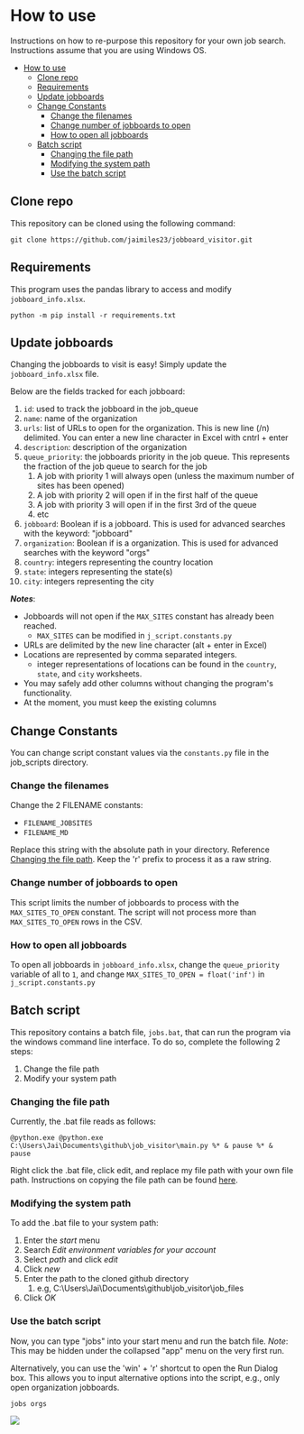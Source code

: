 # How to use
Instructions on how to re-purpose this repository for your own job search. Instructions assume that you are using Windows OS.

- [How to use](#how-to-use)
  - [Clone repo](#clone-repo)
  - [Requirements](#requirements)
  - [Update jobboards](#update-jobboards)
  - [Change Constants](#change-constants)
    - [Change the filenames](#change-the-filenames)
    - [Change number of jobboards to open](#change-number-of-jobboards-to-open)
    - [How to open all jobboards](#how-to-open-all-jobboards)
  - [Batch script](#batch-script)
    - [Changing the file path](#changing-the-file-path)
    - [Modifying the system path](#modifying-the-system-path)
    - [Use the batch script](#use-the-batch-script)


## Clone repo
This repository can be cloned using the following command:
```
git clone https://github.com/jaimiles23/jobboard_visitor.git
```

## Requirements
This program uses the pandas library to access and modify `jobboard_info.xlsx`.
```
python -m pip install -r requirements.txt
```
<!-- I do *not* recommend using a virtual environment for installing requirements. All users should have some version of pandas available on their standard python interpreter. -->


## Update jobboards
Changing the jobboards to visit is easy! Simply update the `jobboard_info.xlsx` file. 

Below are the fields tracked  for each jobboard:
1. `id`: used to track the jobboard in the job_queue
2. `name`: name of the organization
3. `urls`: list of URLs to open for the organization. This is new line (/n) delimited. You can enter a new line character in Excel with cntrl + enter
4. `description`: description of the organization
5. `queue_priority`: the jobboards priority in the job queue. This represents the fraction of the job queue to search for the job
   1. A job with priority 1 will always open (unless the maximum number of sites has been opened)
   2. A job with priority 2 will open if in the first half of the queue
   3. A job with priority 3 will open if in the first 3rd of the queue
   4. etc
6. `jobboard`: Boolean if is a jobboard. This is used for advanced searches with the keyword: "jobboard"
7. `organization`: Boolean if is a organization. This is used for advanced searches with the keyword "orgs"
8. `country`: integers representing the country location
9. `state`: integers representing the state(s) 
10. `city`: integers representing the city

***Notes***:
- Jobboards will not open if the `MAX_SITES` constant has already been reached.
  - `MAX_SITES` can be modified in `j_script.constants.py`
- URLs are delimited by the new line character (alt + enter in Excel)
- Locations are represented by comma separated integers.
  - integer representations of locations can be found in the `country`, `state`, and `city` worksheets.
- You may safely add other columns without changing the program's functionality.
- At the moment, you must keep the existing columns


## Change Constants
You can change script constant values via the `constants.py` file in the job_scripts directory.

### Change the filenames
Change the 2 FILENAME constants:
- `FILENAME_JOBSITES`
- `FILENAME_MD`

Replace this string with the absolute path in your directory. Reference [Changing the file path](#Changing-the-file-path). Keep the 'r' prefix to process it as a raw string.

### Change number of jobboards to open
This script limits the number of jobboards to process with the `MAX_SITES_TO_OPEN` constant. The script will not process more than `MAX_SITES_TO_OPEN` rows in the CSV.

### How to open all jobboards
To open all jobboards in `jobboard_info.xlsx`, change the `queue_priority` variable of all to `1`, and change `MAX_SITES_TO_OPEN = float('inf')` in `j_script.constants.py`


## Batch script
This repository contains a batch file, `jobs.bat`, that can run the program via the windows command line interface. To do so, complete the following 2 steps:
1. Change the file path
2. Modify your system path

### Changing the file path

Currently, the .bat file reads as follows:
```
@python.exe @python.exe C:\Users\Jai\Documents\github\job_visitor\main.py %* & pause %* & pause
```
Right click the .bat file, click edit, and replace my file path with your own file path. Instructions on copying the file path can be found [here](https://www.howtogeek.com/670447/how-to-copy-the-full-path-of-a-file-on-windows-10/#:~:text=Find%20the%20file%20or%20folder,select%20%E2%80%9CCopy%20As%20Path.%E2%80%9D). 


### Modifying the system path

To add the .bat file to your system path:
1. Enter the *start* menu
2. Search *Edit environment variables for your account*
3. Select *path* and click *edit*
4. Click *new*
5. Enter the path to the cloned github directory
   1. e.g, C:\Users\Jai\Documents\github\job_visitor\job_files
6. Click *OK*

### Use the batch script

Now, you can type "jobs" into your start menu and run the batch file. *Note*: This may be hidden under the collapsed "app" menu on the very first run.

 Alternatively, you can use the 'win' + 'r' shortcut to open the Run Dialog box. This allows you to input alternative options into the script, e.g., only open organization jobboards.
```
jobs orgs
```

![](https://i.imgur.com/GWfXXwk.png)